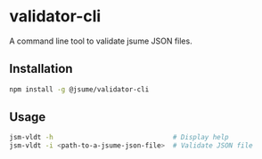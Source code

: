 # validator-cli

A command line tool to validate jsume JSON files.

## Installation

```bash
npm install -g @jsume/validator-cli
```

## Usage

```bash
jsm-vldt -h                              # Display help
jsm-vldt -i <path-to-a-jsume-json-file>  # Validate JSON file
```
